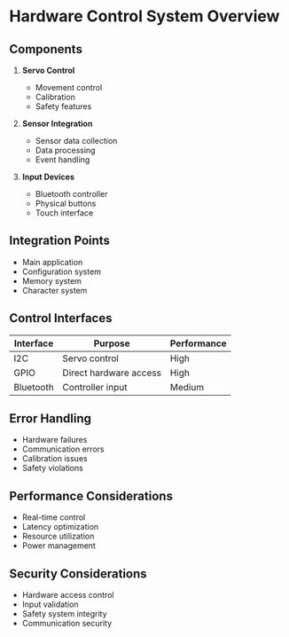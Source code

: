 # Hardware Control System Overview

## Components
1. **Servo Control**
   - Movement control
   - Calibration
   - Safety features

2. **Sensor Integration**
   - Sensor data collection
   - Data processing
   - Event handling

3. **Input Devices**
   - Bluetooth controller
   - Physical buttons
   - Touch interface

## Integration Points
- Main application
- Configuration system
- Memory system
- Character system

## Control Interfaces
| Interface | Purpose | Performance |
|-----------|---------|-------------|
| I2C | Servo control | High |
| GPIO | Direct hardware access | High |
| Bluetooth | Controller input | Medium |

## Error Handling
- Hardware failures
- Communication errors
- Calibration issues
- Safety violations

## Performance Considerations
- Real-time control
- Latency optimization
- Resource utilization
- Power management

## Security Considerations
- Hardware access control
- Input validation
- Safety system integrity
- Communication security